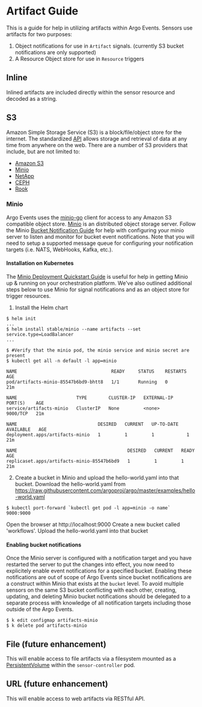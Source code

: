 # Artifact Guide
This is a guide for help in utilizing artifacts within Argo Events. Sensors use artifacts for two purposes:
1. Object notifications for use in `Artifact` signals. (currently S3 bucket notifications are only supported)
2. A Resource Object store for use in `Resource` triggers

## Inline
Inlined artifacts are included directly within the sensor resource and decoded as a string.

## S3
Amazon Simple Storage Service (S3) is a block/file/object store for the internet. The standardized [API](https://docs.aws.amazon.com/AmazonS3/latest/API/Welcome.html) allows storage and retrieval of data at any time from anywhere on the web. There are a number of S3 providers that include, but are not limited to:
* [Amazon S3](https://aws.amazon.com/s3/?nc2=h_m1)
* [Minio](https://minio.io/)
* [NetApp](https://www.netapp.com/us/products/data-management-software/object-storage-grid-sds.aspx)
* [CEPH](http://docs.ceph.com/docs/master/radosgw/s3/)
* [Rook](https://rook.io/)

### Minio
Argo Events uses the [minio-go](https://github.com/minio/minio-go) client for access to any Amazon S3 compatible object store. [Minio](https://www.minio.io/) is an distributed object storage server. Follow the Minio [Bucket Notification Guide](https://docs.minio.io/docs/minio-bucket-notification-guide) for help with configuring your minio server to listen and monitor for bucket event notifications. Note that you will need to setup a supported message queue for configuring your notification targets (i.e. NATS, WebHooks, Kafka, etc.). 

#### Installation on Kubernetes
The [Minio Deployment Quickstart Guide](https://docs.minio.io/docs/minio-deployment-quickstart-guide.html) is useful for help in getting Minio up & running on your orchestration platform. We've also outlined additional steps below to use Minio for signal notifications and as an object store for trigger resources.

1. Install the Helm chart
```
$ helm init
...
$ helm install stable/minio --name artifacts --set service.type=LoadBalancer
...

$ #Verify that the minio pod, the minio service and minio secret are present
$ kubectl get all -n default -l app=minio

NAME                                   READY     STATUS    RESTARTS   AGE
pod/artifacts-minio-85547b6bd9-bhtt8   1/1       Running   0          21m

NAME                      TYPE        CLUSTER-IP   EXTERNAL-IP   PORT(S)    AGE
service/artifacts-minio   ClusterIP   None         <none>        9000/TCP   21m

NAME                              DESIRED   CURRENT   UP-TO-DATE   AVAILABLE   AGE
deployment.apps/artifacts-minio   1         1         1            1           21m

NAME                                         DESIRED   CURRENT   READY     AGE
replicaset.apps/artifacts-minio-85547b6bd9   1         1         1         21m
```

2. Create a bucket in Minio and upload the hello-world.yaml into that bucket.
Download the hello-world.yaml from https://raw.githubusercontent.com/argoproj/argo/master/examples/hello-world.yaml
```
$ kubectl port-forward `kubectl get pod -l app=minio -o name` 9000:9000
```
Open the browser at http://localhost:9000
Create a new bucket called 'workflows'.
Upload the hello-world.yaml into that bucket


#### Enabling bucket notifications
Once the Minio server is configured with a notification target and you have restarted the server to put the changes into effect, you now need to explicitely enable event notifications for a specified bucket. Enabling these notifications are out of scope of Argo Events since bucket notifications are a construct within Minio that exists at the `bucket` level. To avoid multiple sensors on the same S3 bucket conflicting with each other, creating, updating, and deleting Minio bucket notifications should be delegated to a separate process with knowledge of all notification targets including those outside of the Argo Events.
```
$ k edit configmap artifacts-minio
$ k delete pod artifacts-minio
```

## File (future enhancement)
This will enable access to file artifacts via a filesystem mounted as a [PersistentVolume](https://kubernetes.io/docs/concepts/storage/persistent-volumes/) within the `sensor-controller` pod. 

## URL (future enhancement)
This will enable access to web artifacts via RESTful API.
